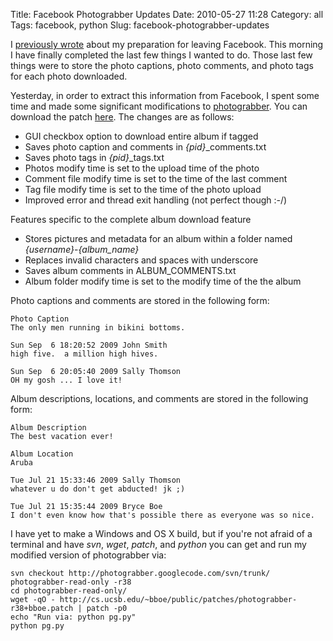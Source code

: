 Title: Facebook Photograbber Updates
Date: 2010-05-27 11:28
Category: all
Tags: facebook, python
Slug: facebook-photograbber-updates

I [previously wrote][] about my preparation for leaving Facebook. This morning
I have finally completed the last few things I wanted to do. Those last few
things were to store the photo captions, photo comments, and photo tags for
each photo downloaded.

Yesterday, in order to extract this information from Facebook, I spent some
time and made some significant modifications to [photograbber][]. You can
download the patch [here][]. The changes are as follows:

-   GUI checkbox option to download entire album if tagged
-   Saves photo caption and comments in *{pid}*\_comments.txt
-   Saves photo tags in *{pid}*\_tags.txt
-   Photos modify time is set to the upload time of the photo
-   Comment file modify time is set to the time of the last comment
-   Tag file modify time is set to the time of the photo upload
-   Improved error and thread exit handling (not perfect though :-/)

Features specific to the complete album download feature

-   Stores pictures and metadata for an album within a folder named
    *{username}*-*{album\_name}*
-   Replaces invalid characters and spaces with underscore
-   Saves album comments in ALBUM\_COMMENTS.txt
-   Album folder modify time is set to the modify time of the the album

Photo captions and comments are stored in the following form:

    Photo Caption
    The only men running in bikini bottoms.

    Sun Sep  6 18:20:52 2009 John Smith
    high five.  a million high hives.

    Sun Sep  6 20:05:40 2009 Sally Thomson
    OH my gosh ... I love it!

Album descriptions, locations, and comments are stored in the following form:

    Album Description
    The best vacation ever!

    Album Location
    Aruba

    Tue Jul 21 15:33:46 2009 Sally Thomson
    whatever u do don't get abducted! jk ;)

    Tue Jul 21 15:35:44 2009 Bryce Boe
    I don't even know how that's possible there as everyone was so nice.

I have yet to make a Windows and OS X build, but if you're not afraid of a
terminal and have *svn*, *wget*, *patch*, and *python* you can get and run my
modified version of photograbber via:

    svn checkout http://photograbber.googlecode.com/svn/trunk/ photograbber-read-only -r38
    cd photograbber-read-only/
    wget -qO - http://cs.ucsb.edu/~bboe/public/patches/photograbber-r38+bboe.patch | patch -p0
    echo "Run via: python pg.py"
    python pg.py

  [previously wrote]: /2010/05/13/bye-bye-facebook-a-guide-to-leaving-facebook/
  [photograbber]: http://code.google.com/p/photograbber/
  [here]: http://cs.ucsb.edu/~bboe/public/patches/photograbber-r38+bboe.patch
